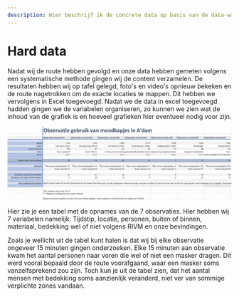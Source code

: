 ```yaml
---
description: Hier beschrijf ik de concrete data op basis van de data-walk.
---
```


# Hard data

Nadat wij de route hebben gevolgd en onze data hebben gemeten volgens een systematische methode gingen wij de content verzamelen. De resultaten hebben wij op tafel gelegd, foto's en video's opnieuw bekeken en de route nagetrokken om de exacte locaties te mappen. Dit hebben we vervolgens in Excel toegevoegd. Nadat we de data in excel toegevoegd hadden gingen we de variabelen organiseren, zo kunnen we zien wat de inhoud van de grafiek is en hoeveel grafieken hier eventueel nodig voor zijn.  

 

![](../.gitbook/assets/schermafbeelding-2020-09-06-om-22.55.20.png)

Hier zie je een tabel met de opnames van de 7 observaties. Hier hebben wij 7 variabelen namelijk:          Tijdstip, locatie, personen, buiten of binnen, materiaal, bedekking wel of niet volgens RIVM en onze bevindingen. 

Zoals je wellicht uit de tabel kunt halen is dat wij bij elke observatie ongeveer 15 minuten gingen onderzoeken. Elke 15 minuten aan observatie kwam het aantal personen naar voren die wel of niet een masker dragen. Dit werd vooral bepaald door de route voorafgaand, waar een masker soms vanzelfsprekend zou zijn. Toch kun je uit de tabel zien, dat het aantal mensen met bedekking soms aanzienlijk veranderd, niet ver van sommige verplichte zones vandaan. 

          





